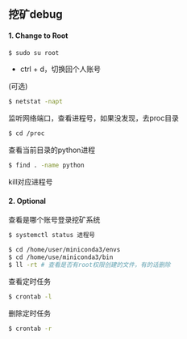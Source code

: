 ## 挖矿debug

#### 1. Change to Root

```bash
$ sudo su root
```

- ctrl + d，切换回个人账号

(可选)

```bash
$ netstat -napt
```

监听网络端口，查看进程号，如果没发现，去proc目录

```bash
$ cd /proc
```

查看当前目录的python进程

```bash
$ find . -name python
```

kill对应进程号

#### 2. Optional

查看是哪个账号登录挖矿系统

```bash
$ systemctl status 进程号
```

```bash
$ cd /home/user/miniconda3/envs
$ cd /home/use/miniconda3/bin
$ ll -rt # 查看是否有root权限创建的文件，有的话删除
```

查看定时任务

```bash
$ crontab -l
```

删除定时任务

```bash
$ crontab -r
```



